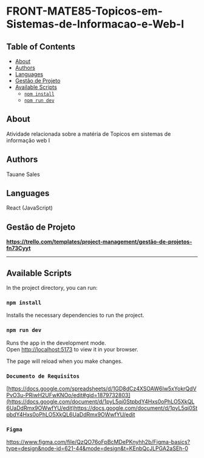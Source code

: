 # FRONT-MATE85-Topicos-em-Sistemas-de-Informacao-e-Web-I
 
## Table of Contents

- [About](#about)
- [Authors](#authors)
- [Languages](#languages)
- [Gestão de Projeto](#gestão-de-projeto)
- [Available Scripts](#available-scripts)
  - [`npm install`](#npm-install)
  - [`npm run dev`](#npm-run-dev)

## About

Atividade relacionada sobre a matéria de Topicos em sistemas de informação web I

## Authors

Tauane Sales

## Languages

React (JavaScript)

## Gestão de Projeto
**https://trello.com/templates/project-management/gestão-de-projetos-fn73Cyyt**

---


## Available Scripts

In the project directory, you can run:

### `npm install`

Installs the necessary dependencies to run the project.

### `npm run dev`

Runs the app in the development mode.\
Open [http://localhost:5173](http://localhost:5173) to view it in your browser.

The page will reload when you make changes.

### `Documento de Requisitos`

[https://docs.google.com/spreadsheets/d/1GD8dCz4XSOAW6Iw5xYokrQdVPvO3u-PRiwH2UFwKNOo/edit#gid=1879732803](https://docs.google.com/document/d/1pyL5qi0StpbdY4Hxs0oPhLO5XkQL6UaDdRmx9OWwfYU/edit)https://docs.google.com/document/d/1pyL5qi0StpbdY4Hxs0oPhLO5XkQL6UaDdRmx9OWwfYU/edit

### `Figma`
https://www.figma.com/file/QzQO76oFpBcMDePKnyhh2b/Figma-basics?type=design&node-id=621-44&mode=design&t=KEnbQcJLPGA2aSEh-0
